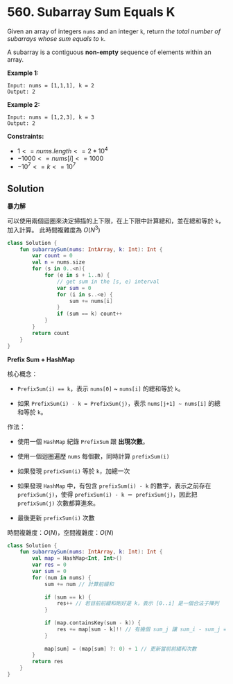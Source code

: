 #  560. Subarray Sum Equals K

Given an array of integers `nums` and an integer `k`, return *the total number of subarrays whose sum equals to* `k`.

A subarray is a contiguous **non-empty** sequence of elements within an array.

 

**Example 1:**
```
Input: nums = [1,1,1], k = 2
Output: 2
```
**Example 2:**
```
Input: nums = [1,2,3], k = 3
Output: 2
``` 

**Constraints:**

- $1 <= nums.length <= 2 * 10^4$
- $-1000 <= nums[i] <= 1000$
- $-10^7 <= k <= 10^7$

## Solution
**暴力解**

可以使用兩個迴圈來決定掃描的上下限，在上下限中計算總和，並在總和等於 `k`，加入計算。
此時間複雜度為 $O(N^3)$

```kotlin
class Solution {
    fun subarraySum(nums: IntArray, k: Int): Int {
        var count = 0
        val n = nums.size
        for (s in 0..<n){
            for (e in s + 1..n) {
                // get sum in the [s, e) interval
                var sum = 0
                for (i in s..<e) {
                    sum += nums[i]
                }
                if (sum == k) count++
            }
        }
        return count
    }
}
```

**Prefix Sum + HashMap**

核心概念：
- `PrefixSum(i) == k`，表示 `nums[0]` ~ `nums[i]` 的總和等於 `k`。

- 如果 `PrefixSum(i) - k = PrefixSum(j)`，表示 `nums[j+1] ~ nums[i]` 的總和等於 `k`。

作法：

- 使用一個 `HashMap` 紀錄 `PrefixSum` 跟 **出現次數**。

- 使用一個迴圈遍歷 `nums` 每個數，同時計算 `prefixSum(i)` 
  
- 如果發現 `prefixSum(i)` 等於 `k`，加總一次
  
- 如果發現 `HashMap` 中，有包含 `prefixSum(i) - k` 的數字，表示之前存在 `prefixSum(j)`，使得 `prefixSum(i) - k ＝ prefixSum(j)`，因此把 `prefixSum(j)` 次數都算進來。
  
- 最後更新 `prefixSum(i)` 次數


時間複雜度：$O(N)$，空間複雜度：$O(N)$

```kotlin
class Solution {
    fun subarraySum(nums: IntArray, k: Int): Int {
        val map = HashMap<Int, Int>()
        var res = 0
        var sum = 0
        for (num in nums) {
            sum += num // 計算前綴和
            
            if (sum == k) {
                res++ // 若目前前綴和剛好是 k，表示 [0..i] 是一個合法子陣列
            }
            
            if (map.containsKey(sum - k)) {
                res += map[sum - k]!! // 有幾個 sum_j 讓 sum_i - sum_j == k，就加幾次
            }
            
            map[sum] = (map[sum] ?: 0) + 1 // 更新當前前綴和次數
        }
        return res
    }
}
```